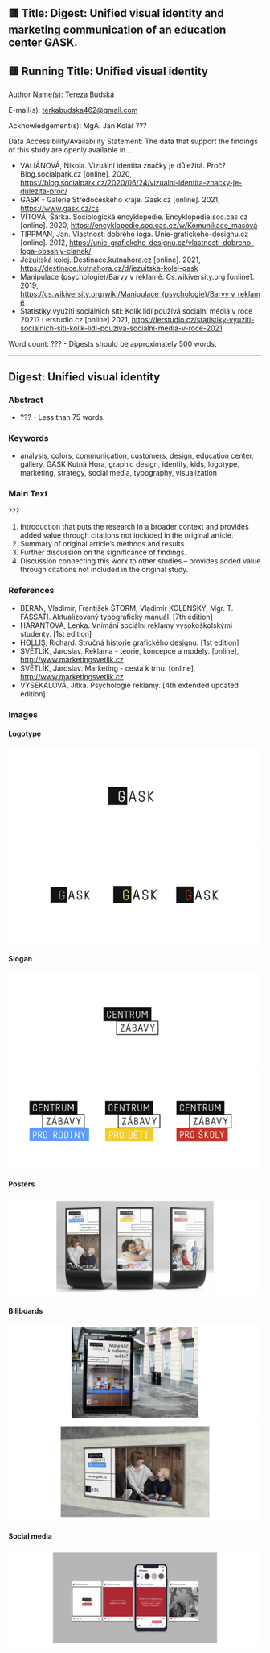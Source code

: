 ## 🟥 Title: Digest: Unified visual identity and marketing communication of an education center GASK.

## 🟨 Running Title: Unified visual identity 

Author Name(s): Tereza Budská

E-mail(s): terkabudska462@gmail.com

Acknowledgement(s): MgA. Jan Kolář ???

Data Accessibility/Availability Statement:
The data that support the findings of this study are openly available in...
- VALIÁNOVÁ, Nikola. Vizuální identita značky je důležitá. Proč? Blog.socialpark.cz [online]. 2020, https://blog.socialpark.cz/2020/06/24/vizualni-identita-znacky-je-dulezita-proc/
- GASK - Galerie Středočeského kraje. Gask.cz [online]. 2021, https://www.gask.cz/cs
- VÍTOVÁ, Šárka. Sociologická encyklopedie. Encyklopedie.soc.cas.cz [online]. 2020, https://encyklopedie.soc.cas.cz/w/Komunikace_masová
- TIPPMAN, Jan. Vlastnosti dobrého loga. Unie-grafickeho-designu.cz [online]. 2012, https://unie-grafickeho-designu.cz/vlastnosti-dobreho-loga-obsahly-clanek/
- Jezuitská kolej. Destinace.kutnahora.cz [online]. 2021, https://destinace.kutnahora.cz/d/jezuitska-kolej-gask
- Manipulace (psychologie)/Barvy v reklamě. Cs.wikiversity.org [online]. 2019, https://cs.wikiversity.org/wiki/Manipulace_(psychologie)/Barvy_v_reklamě
- Statistiky využití sociálních sítí: Kolik lidí používá sociální média v roce 2021? Lerstudio.cz [online] 2021, https://lerstudio.cz/statistiky-vyuziti-socialnich-siti-kolik-lidi-pouziva-socialni-media-v-roce-2021

Word count: ??? - Digests should be approximately 500 words.

- - -

## Digest: Unified visual identity 

### Abstract
- ??? - Less than 75 words.

### Keywords
- analysis, colors, communication, customers, design, education center, gallery, GASK Kutná Hora, graphic design, identity, kids, logotype, marketing, strategy, social media, typography, visualization

### Main Text
???
1. Introduction that puts the research in a broader context and provides added value through citations not included in the original article.
2. Summary of original article’s methods and results.
3. Further discussion on the significance of findings.
4. Discussion connecting this work to other studies – provides added value through citations not included in the original study.

### References
- BERAN, Vladimír, František ŠTORM, Vladimír KOLENSKÝ, Mgr. T. FASSATI. Aktualizovaný typografický manuál. [7th edition]
- HARANTOVÁ, Lenka. Vnímání sociální reklamy vysokoškolskými studenty. [1st edition]
- HOLLIS, Richard. Stručná historie grafického designu. [1st edition] 
- SVĚTLÍK, Jaroslav. Reklama - teorie, koncepce a modely. [online], http://www.marketingsvetlik.cz
- SVĚTLÍK, Jaroslav. Marketing - cesta k trhu. [online], http://www.marketingsvetlik.cz
- VYSEKALOVÁ, Jitka. Psychologie reklamy. [4th extended updated edition] 

### Images
#### Logotype
![image](9.jpg)
![image](5.jpg)

#### Slogan
![image](slogan1.jpg)
![image](slogan.jpg)

#### Posters
![image](mockup.jpg)

#### Billboards
![image](ooh1.jpg)
![image](ooh3.jpg)

#### Social media
![image](ig.jpg)

